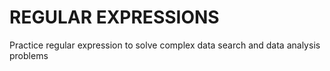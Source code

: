 # REGULAR EXPRESSIONS

Practice regular expression to solve complex data search and data analysis problems
